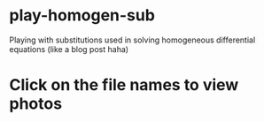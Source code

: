 # play-homogen-sub
Playing with substitutions used in solving homogeneous differential equations (like a blog post haha)

# Click on the file names to view photos
